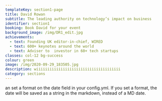 ```yaml
---
templateKey: section1-page
title: David Rowan
subtitle: The leading authority on technology’s impact on business
identifier: section1
booking: Book David for your event
background_image: /img/DR1_edit.jpg
achievements:
  - text: Founding UK editor-in-chief, WIRED
  - text: 600+ keynotes around the world
  - text: Adviser to  investor in 60+ tech startups
classes: col-12 bg-success
colour: green
image: /img/2020-09-29_183505.jpg
description: wiiiiiiiiiiiiiiiiiiiiiiiiiiiiiiiiiiiiii
category: sections
---
```

an set a format on the date field in your config.yml. If you set a format, the date will be saved as a string in the markdown, instead of a MD date.